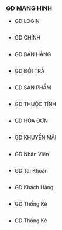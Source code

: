 ### GD MANG HINH
- GD LOGIN 
<img src="POS SHOP/GD/HAGD/login.png" alt="">

- GD CHÍNH
<img src="POS SHOP/GD/HAGD/giaodienchinh.png" alt="">
</br>

- GD BÁN HÀNG
<img src="POS SHOP/GD/HAGD/Bán Hàng .png" alt="">

- GD ĐỔI TRẢ
<img src="POS SHOP/GD/HAGD/TraHang.png" alt="">

- GD SẢN PHẨM
<img src="POS SHOP/GD/HAGD/SanPham.png" alt="">

- GD THUỘC TÍNH 
<img src="POS SHOP/GD/HAGD/Thêm Thuộc Tính.png" alt="">

- GD HÓA ĐƠN  
<img src="POS SHOP/GD/HAGD/HoaDon.png" alt="">

- GD KHUYẾN MÃI
<img src="POS SHOP/GD/HAGD/khuyenMai.png" alt="">

- GD Nhân Viên
<img src="POS SHOP/GD/HAGD/NhanVien.png" alt="">

- GD Tài Khoản
<img src="POS SHOP/GD/HAGD/Tài Khoản.png" alt="">

- GD Khách Hàng
<img src="POS SHOP/GD/HAGD/KhachHang.png" alt="">

- GD Thống Kê
<img src="POS SHOP/GD/HAGD/ThongKe.png" alt="">

- GD Thống Kê
<img src="POS SHOP/GD/HAGD/TKDOITRA.png" alt="">